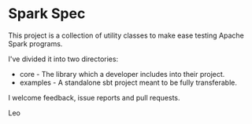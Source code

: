 # Spark Spec

This project is a collection of utility classes to make ease testing Apache Spark programs.

I've divided it into two directories:

* core - The library which a developer includes into their project.
* examples - A standalone sbt project meant to be fully transferable.

I welcome feedback, issue reports and pull requests.

Leo
